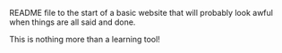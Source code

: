 README file to the start of a basic website that will probably look awful when things are all said and done.

This is nothing more than a learning tool!